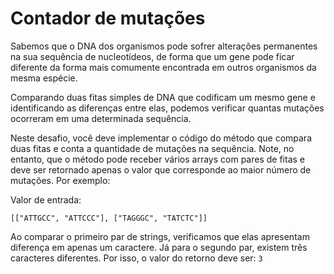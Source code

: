 # Contador de mutações

Sabemos que o DNA dos organismos pode sofrer alterações permanentes na sua sequência de
nucleotídeos, de forma que um gene pode ficar diferente da forma mais comumente
encontrada em outros organismos da mesma espécie.

Comparando duas fitas simples de DNA que codificam um mesmo gene e identificando as diferenças 
entre elas, podemos verificar quantas mutações ocorreram em uma determinada sequência.

Neste desafio, você deve implementar o código do método que compara duas fitas e
conta a quantidade de mutações na sequência. Note, no entanto, que o método pode
receber vários arrays com pares de fitas e deve ser retornado apenas o valor
que corresponde ao maior número de mutações. Por exemplo:

Valor de entrada:

```
[["ATTGCC", "ATTCCC"], ["TAGGGC", "TATCTC"]]
```

Ao comparar o primeiro par de strings, verificamos que elas apresentam diferença
em apenas um caractere. Já para o segundo par, existem três caracteres diferentes. Por
isso, o valor do retorno deve ser: `3`

